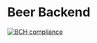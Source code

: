 # Beer Backend

[![BCH compliance](https://bettercodehub.com/edge/badge/vodchella/beer-backend?branch=master)](https://bettercodehub.com/)